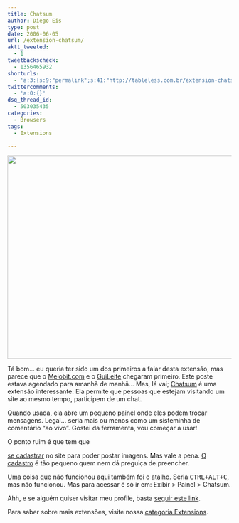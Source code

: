 ```yaml
---
title: Chatsum
author: Diego Eis
type: post
date: 2006-06-05
url: /extension-chatsum/
aktt_tweeted:
  - 1
tweetbackscheck:
  - 1356465932
shorturls:
  - 'a:3:{s:9:"permalink";s:41:"http://tableless.com.br/extension-chatsum";s:7:"tinyurl";s:26:"http://tinyurl.com/3l9pwh2";s:4:"isgd";s:19:"http://is.gd/3uOkWj";}'
twittercomments:
  - 'a:0:{}'
dsq_thread_id:
  - 503035435
categories:
  - Browsers
tags:
  - Extensions

---
```

<img src="http://www.chatsum.com/images/screenshot-1.jpg" alt="" width="510" height="457" />

Tá bom&#8230; eu queria ter sido um dos primeiros a falar desta extensão, mas parece que o [Meiobit.com][1] e o [GuiLeite][2] chegaram primeiro. Este poste estava agendado para amanhã de manhã&#8230; Mas, lá vai; [Chatsum][3] é uma extensão interessante: Ela permite que pessoas que estejam visitando um site ao mesmo tempo, participem de um chat.
  
Quando usada, ela abre um pequeno painel onde eles podem trocar mensagens. Legal&#8230; seria mais ou menos como um sisteminha de comentário &#8220;ao vivo&#8221;. Gostei da ferramenta, vou começar a usar!

<!--more-->O ponto ruim é que tem que 

[se cadastrar][4] no site para poder postar imagens. Mas vale a pena. [O cadastro][5] é tão pequeno quem nem dá preguiça de preencher.
  
Uma coisa que não funcionou aqui também foi o atalho. Seria <kbd>CTRL+ALT+C</kbd>, mas não funcionou. Mas para acessar é só ir em: Exibir > Painel > Chatsum.

Ahh, e se alguém quiser visitar meu profile, basta [seguir este link][6].

Para saber sobre mais extensões, visite nossa [categoria Extensions][7].

 [1]: http://www.meiobit.com/arq/008006.html
 [2]: http://www.guileite.com/archives/2006/06/chatsum.html
 [3]: http://www.chatsum.com/about
 [4]: http://www.chatsum.com/join "Tela de cadastro do Chatsum."
 [5]: http://www.chatsum.com/join "Tela de cadastro do Chatsum"
 [6]: http://www.chatsum.com/members/diegoeis
 [7]: http://tableless.com.br/categorias/extensions/
